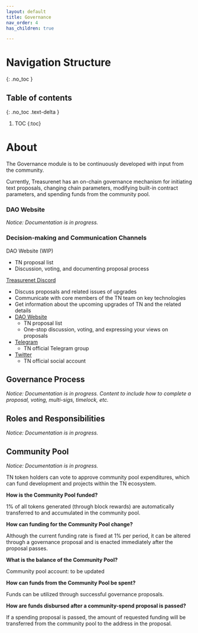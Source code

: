 ```yaml
---
layout: default
title: Governance
nav_order: 4
has_children: true

---
```

# Navigation Structure
{: .no_toc }

## Table of contents
{: .no_toc .text-delta }

1. TOC
{:toc}



# About

The Governance module is to be continuously developed with input from the community.

Currently, Treasurenet has an on-chain governance mechanism for initiating text proposals, changing chain parameters, modifying built-in contract parameters, and spending funds from the community pool.

### DAO Website

_Notice: Documentation is in progress._

### Decision-making and Communication Channels

DAO Website (WIP)

- TN proposal list
- Discussion, voting, and documenting proposal process

[Treasurenet Discord](https://discord.gg/treasurenet)

- Discuss proposals and related issues of upgrades
- Communicate with core members of the TN team on key technologies
- Get information about the upcoming upgrades of TN and the related details
- [DAO Website](https://splatform.treasurenet.io/Governance/pool)
  - TN proposal list
  - One-stop discussion, voting, and expressing your views on proposals
- [Telegram](https://t.me/+hN6G5mGAlD8xMmI5)
  - TN official Telegram group
- [Twitter](https://twitter.com/treasurenet_io)
  - TN official social account

## Governance Process

_Notice: Documentation is in progress._
_Content to include how to complete a proposal, voting, multi-sigs, timelock, etc._

## Roles and Responsibilities

_Notice: Documentation is in progress._

## Community Pool

_Notice: Documentation is in progress._

TN token holders can vote to approve community pool expenditures, which can fund development and projects within the TN ecosystem.

**How is the Community Pool funded?**

1% of all tokens generated (through block rewards) are automatically transferred to and accumulated in the community pool.

**How can funding for the Community Pool change?**

Although the current funding rate is fixed at 1% per period, it can be altered through a governance proposal and is enacted immediately after the proposal passes.

**What is the balance of the Community Pool?**

Community pool account: to be updated

**How can funds from the Community Pool be spent?**

Funds can be utilized through successful governance proposals.

**How are funds disbursed after a community-spend proposal is passed?**

If a spending proposal is passed, the amount of requested funding will be transferred from the community pool to the address in the proposal.